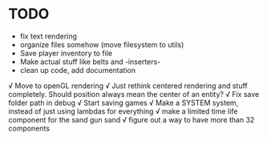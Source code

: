 # TODO

- fix text rendering
- organize files somehow (move filesystem to utils)
- Save player inventory to file
- Make actual stuff like belts and -inserters-
- clean up code, add documentation

√ Move to openGL rendering
√ Just rethink centered rendering and stuff completely. Should position always mean the center of an entity?
√ Fix save folder path in debug
√ Start saving games
√ Make a SYSTEM system, instead of just using lambdas for everything
√ make a limited time life component for the sand gun sand
√ figure out a way to have more than 32 components